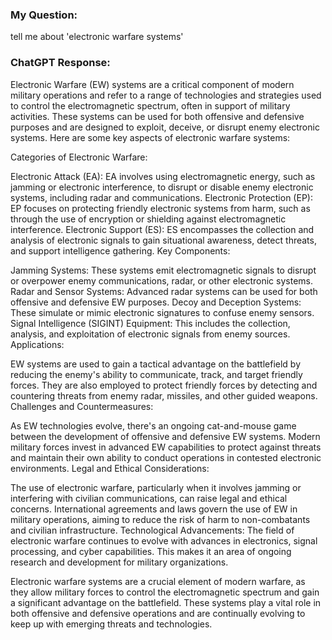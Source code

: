 ### My Question:
tell me about 'electronic warfare systems'

### ChatGPT Response:
Electronic Warfare (EW) systems are a critical component of modern military operations and refer to a range of technologies and strategies used to control the electromagnetic spectrum, often in support of military activities. These systems can be used for both offensive and defensive purposes and are designed to exploit, deceive, or disrupt enemy electronic systems. Here are some key aspects of electronic warfare systems:

Categories of Electronic Warfare:

Electronic Attack (EA): EA involves using electromagnetic energy, such as jamming or electronic interference, to disrupt or disable enemy electronic systems, including radar and communications.
Electronic Protection (EP): EP focuses on protecting friendly electronic systems from harm, such as through the use of encryption or shielding against electromagnetic interference.
Electronic Support (ES): ES encompasses the collection and analysis of electronic signals to gain situational awareness, detect threats, and support intelligence gathering.
Key Components:

Jamming Systems: These systems emit electromagnetic signals to disrupt or overpower enemy communications, radar, or other electronic systems.
Radar and Sensor Systems: Advanced radar systems can be used for both offensive and defensive EW purposes.
Decoy and Deception Systems: These simulate or mimic electronic signatures to confuse enemy sensors.
Signal Intelligence (SIGINT) Equipment: This includes the collection, analysis, and exploitation of electronic signals from enemy sources.
Applications:

EW systems are used to gain a tactical advantage on the battlefield by reducing the enemy's ability to communicate, track, and target friendly forces.
They are also employed to protect friendly forces by detecting and countering threats from enemy radar, missiles, and other guided weapons.
Challenges and Countermeasures:

As EW technologies evolve, there's an ongoing cat-and-mouse game between the development of offensive and defensive EW systems.
Modern military forces invest in advanced EW capabilities to protect against threats and maintain their own ability to conduct operations in contested electronic environments.
Legal and Ethical Considerations:

The use of electronic warfare, particularly when it involves jamming or interfering with civilian communications, can raise legal and ethical concerns.
International agreements and laws govern the use of EW in military operations, aiming to reduce the risk of harm to non-combatants and civilian infrastructure.
Technological Advancements: The field of electronic warfare continues to evolve with advances in electronics, signal processing, and cyber capabilities. This makes it an area of ongoing research and development for military organizations.

Electronic warfare systems are a crucial element of modern warfare, as they allow military forces to control the electromagnetic spectrum and gain a significant advantage on the battlefield. These systems play a vital role in both offensive and defensive operations and are continually evolving to keep up with emerging threats and technologies.
